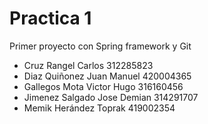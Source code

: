 # Practica 1

Primer proyecto con Spring  framework y Git

- Cruz Rangel Carlos 312285823
- Diaz Quiñonez Juan Manuel 420004365
- Gallegos Mota Victor Hugo 316160456
- Jimenez Salgado Jose Demian 314291707
- Memik Herández Toprak 419002354
